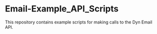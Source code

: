 Email-Example_API_Scripts
=========================

This repository contains example scripts for making calls to the Dyn Email API.
